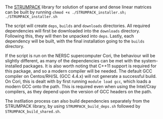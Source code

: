 The [STRUMPACK](http://portal.nersc.gov/project/sparse/strumpack/) library for solution of sparse and dense linear matrices can be built by running `chmod +x ./STRUMPACK_installer.sh; ./STRUMPACK_installer.sh`

The script will create `deps`, `builds` and `downloads` directories. All required dependencies will first be downloaded into the `downloads` directory. Following this, they will then be unpacked into `deps`. Lastly, each dependency will be built, with the final installation going to the `builds` directory.

If the script is run on the NERSC supercomputer Cori, the behaviour will be slightly different, as many of the dependencies can be met with the system-installed packages. It is also worth noting that C++11 support is required for this package, and so a modern compiler will be needed. The default GCC compiler on Centos/RH/SL (GCC 4.4.x) will not generate a successful build. On Cori, this is dealt with by first running `module load gcc`, which loads a modern GCC onto the path. This is required even when using the Intel/Cray compilers, as they depend upon the version of GCC headers on the path.


The instllation process can also build dependencies separately from the STRUMPACK library, by using `STRUMPACK_build_deps.sh`  followed by `STRUMPACK_build_shared.sh`. 
